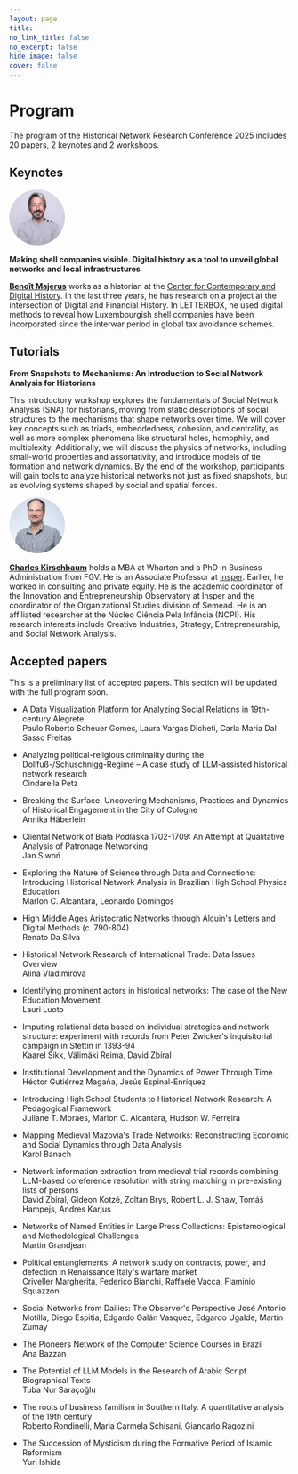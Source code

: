 ```yaml
---
layout: page
title: 
no_link_title: false 
no_excerpt: false 
hide_image: false
cover: false
---
```


# Program
The program of the Historical Network Research Conference 2025 includes 20 papers, 2 keynotes and 2 workshops.

## Keynotes

<a href="https://www.uni.lu/c2dh-en/people/benoit-majerus/"><img src="https://raw.githubusercontent.com/historicalnetworkresearch/riodejaneiro/master/img/benoitmajerus.png" style="width:100px"></a>   

**Making shell companies visible. Digital history as a tool to unveil global networks and local infrastructures**   

**[Benoît Majerus](https://www.uni.lu/c2dh-en/people/benoit-majerus/)** works as a historian at the [Center for Contemporary and Digital History](https://www.c2dh.uni.lu/). In the last three years, he has research on a project at the intersection of Digital and Financial History. In LETTERBOX, he used digital methods to reveal how Luxembourgish shell companies have been incorporated since the interwar period in global tax avoidance schemes.  


## Tutorials

**From Snapshots to Mechanisms: An Introduction to Social Network Analysis for Historians**  

This introductory workshop explores the fundamentals of Social Network Analysis (SNA) for historians, moving from static descriptions of social structures to the mechanisms that shape networks over time. We will cover key concepts such as triads, embeddedness, cohesion, and centrality, as well as more complex phenomena like structural holes, homophily, and multiplexity. Additionally, we will discuss the physics of networks, including small-world properties and assortativity, and introduce models of tie formation and network dynamics. By the end of the workshop, participants will gain tools to analyze historical networks not just as fixed snapshots, but as evolving systems shaped by social and spatial forces.  

<a href="https://www.insper.edu.br/en/docentes/charles-kirschbaum"><img src="https://raw.githubusercontent.com/historicalnetworkresearch/riodejaneiro/master/img/charleskirschbaum.png" style="width:100px"></a>   

**[Charles Kirschbaum](https://www.insper.edu.br/en/docentes/charles-kirschbaum)** holds a MBA at Wharton and a PhD in Business Administration from FGV. He is an Associate Professor at [Insper](https://www.insper.edu.br/en/home). Earlier, he worked in consulting and private equity. He is the academic coordinator of the Innovation and Entrepreneurship Observatory at Insper and the coordinator of the Organizational Studies division of Semead. He is an affiliated researcher at the Núcleo Ciência Pela Infância (NCPI). His research interests include Creative Industries, Strategy, Entrepreneurship, and Social Network Analysis.  


## Accepted papers
This is a preliminary list of accepted papers. This section will be updated with the full program soon.

- A Data Visualization Platform for Analyzing Social Relations in 19th-century Alegrete  
Paulo Roberto Scheuer Gomes, Laura Vargas Dicheti, Carla Maria Dal Sasso Freitas  

- Analyzing political-religious criminality during the Dollfuß-/Schuschnigg-Regime – A case study of LLM-assisted historical network research  
Cindarella Petz  

- Breaking the Surface. Uncovering Mechanisms, Practices and Dynamics of Historical Engagement in the City of Cologne  
Annika Häberlein  

- Cliental Network of Biała Podlaska 1702-1709: An Attempt at Qualitative Analysis of Patronage Networking  
Jan Siwoń  

- Exploring the Nature of Science through Data and Connections: Introducing Historical Network Analysis in Brazilian High School Physics Education  
Marlon C. Alcantara, Leonardo Domingos  

- High Middle Ages Aristocratic Networks through Alcuin's Letters and Digital Methods (c. 790-804)  
Renato Da Silva

- Historical Network Research of International Trade: Data Issues Overview  
Alina Vladimirova  

- Identifying prominent actors in historical networks: The case of the New Education Movement  
Lauri Luoto  

- Imputing relational data based on individual strategies and network structure: experiment with records from Peter Zwicker's inquisitorial campaign in Stettin in 1393-94  
Kaarel Sikk, Välimäki Reima, David Zbíral  

- Institutional Development and the Dynamics of Power Through Time  
Héctor Gutiérrez Magaña, Jesús Espinal-Enríquez  

- Introducing High School Students to Historical Network Research: A Pedagogical Framework  
Juliane T. Moraes, Marlon C. Alcantara, Hudson W. Ferreira  

- Mapping Medieval Mazovia's Trade Networks: Reconstructing Economic and Social Dynamics through Data Analysis  
Karol Banach  

- Network information extraction from medieval trial records combining LLM-based coreference resolution with string matching in pre-existing lists of persons  
David Zbíral, Gideon Kotzé, Zoltán Brys, Robert L. J. Shaw, Tomáš Hampejs, Andres Karjus  

- Networks of Named Entities in Large Press Collections: Epistemological and Methodological Challenges  
Martin Grandjean  

- Political entanglements. A network study on contracts, power, and defection in Renaissance Italy's warfare market  
Criveller Margherita, Federico Bianchi, Raffaele Vacca, Flaminio Squazzoni

- Social Networks from Dailies: The Observer's Perspective
José Antonio Motilla, Diego Espitia, Edgardo Galán Vasquez, Edgardo Ugalde, Martín Zumay

- The Pioneers Network of the Computer Science Courses in Brazil  
Ana Bazzan  

- The Potential of LLM Models in the Research of Arabic Script Biographical Texts  
Tuba Nur Saraçoğlu  

- The roots of business familism in Southern Italy. A quantitative analysis of the 19th century  
Roberto Rondinelli, Maria Carmela Schisani, Giancarlo Ragozini  

- The Succession of Mysticism during the Formative Period of Islamic Reformism  
Yuri Ishida  
